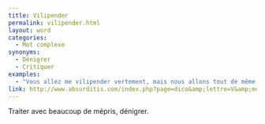 ```yaml
---
title: Vilipender
permalink: vilipender.html
layout: word
categories:
  - Mot complexe
synonyms:
  - Dénigrer
  - Critiquer
examples:
  - "Vous allez me vilipender vertement, mais nous allons tout de même faire l'exercice 6."
link: http://www.absurditis.com/index.php?page=dico&amp;lettre=V&amp;mot=Vilipender
---
```


Traiter avec beaucoup de mépris, dénigrer.

